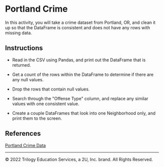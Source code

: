 # Portland Crime

In this activity, you will take a crime dataset from Portland, OR, and clean it up so that the DataFrame is consistent and does not have any rows with missing data.

## Instructions

* Read in the CSV using Pandas, and print out the DataFrame that is returned.

* Get a count of the rows within the DataFrame to determine if there are any null values.

* Drop the rows that contain null values.

* Search through the "Offense Type" column, and replace any similar values with one consistent value.

* Create a couple DataFrames that look into one Neighborhood only, and print them to the screen.

## References

[Portland Crime Data](https://www.portlandoregon.gov/police/71978)

---

© 2022 Trilogy Education Services, a 2U, Inc. brand. All Rights Reserved.
